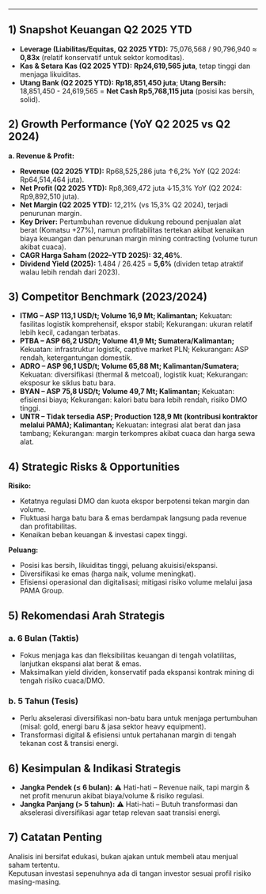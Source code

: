 ---
## 1) Snapshot Keuangan Q2 2025 YTD
- **Leverage (Liabilitas/Equitas, Q2 2025 YTD):** 75,076,568 / 90,796,940 ≈ **0,83x** (relatif konservatif untuk sektor komoditas).
- **Kas & Setara Kas (Q2 2025 YTD):** **Rp24,619,565 juta**, tetap tinggi dan menjaga likuiditas.
- **Utang Bank (Q2 2025 YTD):** **Rp18,851,450 juta**; **Utang Bersih:** 18,851,450 - 24,619,565 = **Net Cash Rp5,768,115 juta** (posisi kas bersih, solid).
  
## 2) Growth Performance (YoY Q2 2025 vs Q2 2024)
**a. Revenue & Profit:**
- **Revenue (Q2 2025 YTD):** Rp68,525,286 juta ↑6,2% YoY (Q2 2024: Rp64,514,464 juta).
- **Net Profit (Q2 2025 YTD):** Rp8,369,472 juta ↓15,3% YoY (Q2 2024: Rp9,892,510 juta).
- **Net Margin (Q2 2025 YTD):** 12,21% (vs 15,3% Q2 2024), terjadi penurunan margin.
- **Key Driver:** Pertumbuhan revenue didukung rebound penjualan alat berat (Komatsu +27%), namun profitabilitas tertekan akibat kenaikan biaya keuangan dan penurunan margin mining contracting (volume turun akibat cuaca).
- **CAGR Harga Saham (2022–YTD 2025):** **32,46%**.
- **Dividend Yield (2025):** 1.484 / 26.425 = **5,6%** (dividen tetap atraktif walau lebih rendah dari 2023).

## 3) Competitor Benchmark (2023/2024)
- **ITMG – ASP 113,1 USD/t; Volume 16,9 Mt; Kalimantan;** Kekuatan: fasilitas logistik komprehensif, ekspor stabil; Kekurangan: ukuran relatif lebih kecil, cadangan terbatas.
- **PTBA – ASP 66,2 USD/t; Volume 41,9 Mt; Sumatera/Kalimantan;** Kekuatan: infrastruktur logistik, captive market PLN; Kekurangan: ASP rendah, ketergantungan domestik.
- **ADRO – ASP 96,1 USD/t; Volume 65,88 Mt; Kalimantan/Sumatera;** Kekuatan: diversifikasi (thermal & metcoal), logistik kuat; Kekurangan: eksposur ke siklus batu bara.
- **BYAN – ASP 75,8 USD/t; Volume 49,7 Mt; Kalimantan;** Kekuatan: efisiensi biaya; Kekurangan: kalori batu bara lebih rendah, risiko DMO tinggi.
- **UNTR – Tidak tersedia ASP; Production 128,9 Mt (kontribusi kontraktor melalui PAMA); Kalimantan;** Kekuatan: integrasi alat berat dan jasa tambang; Kekurangan: margin terkompres akibat cuaca dan harga sewa alat.

## 4) Strategic Risks & Opportunities
**Risiko:**
- Ketatnya regulasi DMO dan kuota ekspor berpotensi tekan margin dan volume.
- Fluktuasi harga batu bara & emas berdampak langsung pada revenue dan profitabilitas.
- Kenaikan beban keuangan & investasi capex tinggi.

**Peluang:**
- Posisi kas bersih, likuiditas tinggi, peluang akuisisi/ekspansi.
- Diversifikasi ke emas (harga naik, volume meningkat).
- Efisiensi operasional dan digitalisasi; mitigasi risiko volume melalui jasa PAMA Group.

## 5) Rekomendasi Arah Strategis
### a. 6 Bulan (Taktis)
- Fokus menjaga kas dan fleksibilitas keuangan di tengah volatilitas, lanjutkan ekspansi alat berat & emas.
- Maksimalkan yield dividen, konservatif pada ekspansi kontrak mining di tengah risiko cuaca/DMO.

### b. 5 Tahun (Tesis)
- Perlu akselerasi diversifikasi non-batu bara untuk menjaga pertumbuhan (misal: gold, energi baru & jasa sektor heavy equipment).
- Transformasi digital & efisiensi untuk pertahanan margin di tengah tekanan cost & transisi energi.

## 6) Kesimpulan & Indikasi Strategis
- **Jangka Pendek (≤ 6 bulan):** ⚠️ Hati-hati – Revenue naik, tapi margin & net profit menurun akibat biaya/volume & risiko regulasi.
- **Jangka Panjang (> 5 tahun):** ⚠️ Hati-hati – Butuh transformasi dan akselerasi diversifikasi agar tetap relevan saat transisi energi.

## 7) Catatan Penting
Analisis ini bersifat edukasi, bukan ajakan untuk membeli atau menjual saham tertentu.  
Keputusan investasi sepenuhnya ada di tangan investor sesuai profil risiko masing-masing.